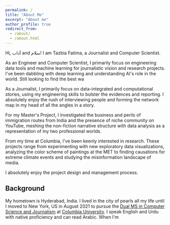 ```yaml
---
permalink: /
title: "About Me"
excerpt: "About me"
author_profile: true
redirect_from: 
  - /about/
  - /about.html
---
```

Hi, آداب and سلام! I am Tazbia Fatima, a Journalist and Computer Scientist.

As an Engineer and Computer Scientist, I primarily focus on engineering data tools and machine learning for journalistic vision and research projects. I've been dabbling with deep learning and understanding AI's role in the world. Still looking to find the best wa

As a Journalist, I primarily focus on data-integrated and computational stories, using my engineering skills to bolster the evidences and reporting. 
I absolutely enjoy the rush of interviewing people and forming the network map in my head of all the angles in a story.

For my Master's Project, I investigated the business and perils of immigration routes from India and the presence of niche community on YouTube, meshing the non-fiction narrative structure with data analysis as a representation of my two professional worlds.

From my time at Columbia, I've been keenly interested in research. These projects range from experimenting with new exploratory data visualizations, analyzing the color scheme of paintings at the MET to finding causations for extreme climate events and studying the misinformation landscape of media. 

I absolutely enjoy the project design and management process. 

## Background
My hometown is Hyderabad, India. I lived in the city of pearls all my life until I moved to New York, US in August 2021 to pursue the [Dual MS in Computer Science and Journalism](https://journalism.columbia.edu/journalism-computer-science) at [Columbia University](https://www.columbia.edu). 
I speak English and Urdu with native proficiency and can read Arabic. 
When I'm


